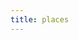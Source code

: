 ```yaml
---
title: places
---
```


<style>

.date {
  border: 1px solid black;
  padding: 10px;
}

table {
  border-collapse: collapse;
  width: 100%;
}

</style>

<script>

// Todo
// sticky day of week email


function get(url) {
  return new Promise((resolve, reject) => {
    const xhr = new XMLHttpRequest();
    xhr.open("GET", url);
    xhr.onload = () => resolve(xhr.responseText);
    xhr.onerror = () => reject(xhr.statusText);
    xhr.send();
  });
}

var makeCalendar = function(year, events) {
  var cursorDate = new Date();
  var create7DayRow = function(cellType, daySet, column1) {
    var nextRow = document.createElement("tr");
    cell = document.createElement(cellType);
    cell.appendChild(document.createTextNode(column1));
    nextRow.appendChild(cell);
    for (i = 0; i < 7; i++) {
      var cell = document.createElement(cellType);
      var d
      if (!daySet[i]) { d = "" }
      else if (typeof daySet[i] === "string") { d = daySet[i] }
      else if (daySet[i].getDate) { 
        d = daySet[i].getDate()
        cell.className += " date"
        let happeningEvents = events.filter(event => daySet[i] >= event.Start && daySet[i] <= event.End)
        if (happeningEvents.length === 0) {
          d += '<br><br><br>'
        } else if (happeningEvents.length === 1) {
          d += '<br><br>'
        }  else if (happeningEvents.length >= 2) {
          d += '<br>'
        }
        d += " " + happeningEvents.map(event => `<span style="color:${event.Color}"">${event.Location}</span>`).join("<br>")
      }
      
      var dy = document.createTextNode(d);
      cell.innerHTML += d;
      nextRow.appendChild(cell);
    }
    return nextRow;
  };
  var getNext7Days = function(jan1DayOfWeekOffset) {
    var sevenDays = [];
    for (i = 0; i + jan1DayOfWeekOffset < 7; i++) {
      sevenDays[i + jan1DayOfWeekOffset] = cursorDate;
      cursorDate = new Date(
        cursorDate.getFullYear(),
        cursorDate.getMonth(),
        cursorDate.getDate() + 1
      );
    }
    return sevenDays;
  };
  var get365Calendar = function(year) {
    var monthSet = [
      "Jan",
      "Feb",
      "Mar",
      "Apr",
      "May",
      "Jun",
      "Jul",
      "Aug",
      "Sep",
      "Oct",
      "Nov",
      "Dec"
    ];
    var weekSet = ["Sun", "Mon", "Tue", "Wed", "Thu", "Fri", "Sat"];
    var tbl, row, cell;
    tbl = document.createElement("table");
    row = create7DayRow("th", weekSet, year);
    tbl.appendChild(row);
    var jan1NextYear = new Date(year + 1, 0, 1);
    var jan1DayOfWeekOffset = cursorDate.getDay();
    while (cursorDate < jan1NextYear) {
      var month = monthSet[cursorDate.getMonth()]
      var sevenDays = getNext7Days(jan1DayOfWeekOffset);
      jan1DayOfWeekOffset = 0;
      row = create7DayRow("td", sevenDays, month);
      tbl.appendChild(row);
    }
    return tbl;
  };

  return get365Calendar(year);
};


let fromPairs = a => a.reduce( (o,[k,v]) => (o[k]=v,o), {} );
// get('https://docs.google.com/spreadsheets/d/e/2PACX-1vT4DfI-nBpxm14XJGH-5B95hYK36swCSe30_P6QNhAQBmWCACy4aXm-BTjkJVvkQs2whtGEPZpPN4iz/pub?output=csv').then(a => {
  let lines = `Start,End,Location,Color
May 1 (Wed),May 15 (Wed),NY,blue
May 15 (Wed),May 25 (Sat),Lon,grey
May 25 (Sat),Jun 8,Isr,peru
Jun 8,Jun 10 (Mon),Lon,grey
Jun 10 (Mon),Jun 14 (Fri),NY,blue
Jun 14 (Fri),Jun 16 (Sun),Mar,orange
Jun 16 (Sun),Jun 22 (Sat),NY,blue
Jun 22 (Sat),Jun 24 (Mon),Mn,lightgreen
Jun 24 (Mon),Jun 28 (Fri),NY,blue
Jun 28 (Fri),Jul 2 (Tue),Sag,green
Jul 2 (Tue),Jul 7 (Sun),CT,yellowgreen
Jul 7 (Sun),Jul 11,NY,blue
Jul 11,Jul 14 (Sun),Phl,red
Jul 14 (Sun),Jul 15 (Mon),NY,blue
Jul 15 (Mon),Jul 27 (Sat),Fr,violet
Jul 27 (Mon),Aug 3 (Sat),Tk,DarkSalmon
Aug 3,Aug 20,Lon,gray
Aug 20,Aug 22,BOB,orange
Aug 22,Aug 27,Lon,gray
Aug 27,Aug 27,Lib,hotpink
Aug 28, Aug 31,PPG,hotpink
Aug 31,Sep 2,Lon,gray
Sep 1,Sep 1,🎬,grey
Sep 2,Sep 11,NY,blue
Sept 11,Sep 17,NY,blue
Sep 5 (Thu),Sep 5 (Thu),Ed,blue
Sep 9,Sep 9,DrY,blue
Sep 11,Sep 14,SL,red
Sep 14,Sep 14,Eng,blue
Sep 18 (Wed),Sep 18 (Wed),Lat,grey
Sep 17,Oct 19,Lon,grey
Sep 21 (Sat),Sep 21 (Sat),Luk,grey
Sep 28 (Sat),Sep 29 (Sun),Lan,purple
Oct 19,Oct 19,Eng,grey
Oct 31,Nov 3, Pak,green
Oct 20 (Sun),Oct 25 (Fri),SPH,maroon
Dec 5 (Thu),Dec 8 (Sun),Ion,blue`.split("\n")
  // let lines = a.split("\r\n")
  let headers = lines[0].split(",")
  let events = lines.slice(1).map(line => fromPairs(line.split(",").map((part, i) => [headers[i], Date.parse(part) ? new Date(Date.parse(part + " 2019")) : part])))
  document.body.appendChild(makeCalendar(2019, events));
// })

</script>


<script>
  (function(i,s,o,g,r,a,m){i['GoogleAnalyticsObject']=r;i[r]=i[r]||function(){
  (i[r].q=i[r].q||[]).push(arguments)},i[r].l=1*new Date();a=s.createElement(o),
  m=s.getElementsByTagName(o)[0];a.async=1;a.src=g;m.parentNode.insertBefore(a,m)
  })(window,document,'script','https://www.google-analytics.com/analytics.js','ga');

  ga('create', 'UA-101485962-1', 'auto');
  ga('send', 'pageview');

</script>
  
